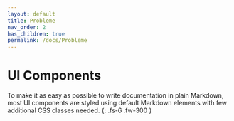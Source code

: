 ```yaml
---
layout: default
title: Probleme
nav_order: 2
has_children: true
permalink: /docs/Probleme
---
```


# UI Components

To make it as easy as possible to write documentation in plain Markdown, most UI components are styled using default Markdown elements with few additional CSS classes needed.
{: .fs-6 .fw-300 }
